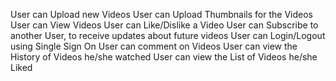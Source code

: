 User can Upload new Videos
User can Upload Thumbnails for the Videos
User can View Videos
User can Like/Dislike a Video
User can Subscribe to another User, to receive updates about future videos
User can Login/Logout using Single Sign On
User can comment on Videos
User can view the History of Videos he/she watched
User can view the List of Videos he/she Liked
